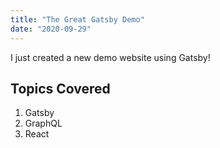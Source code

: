 ```yaml
--- 
title: "The Great Gatsby Demo"
date: "2020-09-29"
---
```


I just created a new demo website using Gatsby!

## Topics Covered

1. Gatsby
2. GraphQL
3. React